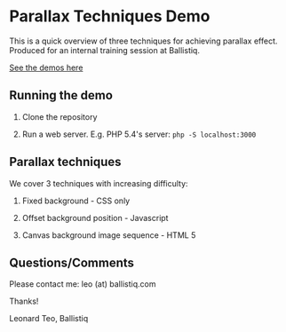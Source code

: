 # Parallax Techniques Demo

This is a quick overview of three techniques for achieving parallax effect. Produced for an internal training session at Ballistiq.

[See the demos here](http://ballistiq.github.io/parallax-demo/)

## Running the demo

1. Clone the repository

2. Run a web server. E.g. PHP 5.4's server: `php -S localhost:3000`

## Parallax techniques

We cover 3 techniques with increasing difficulty:

1. Fixed background - CSS only

2. Offset background position - Javascript

3. Canvas background image sequence - HTML 5

## Questions/Comments

Please contact me: leo (at) ballistiq.com

Thanks!

Leonard Teo, Ballistiq